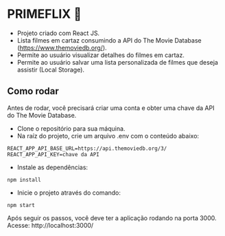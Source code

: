 # PRIMEFLIX :movie_camera:

- Projeto criado com React JS.
- Lista filmes em cartaz consumindo a API do The Movie Database (https://www.themoviedb.org/).
- Permite ao usuário visualizar detalhes do filmes em cartaz.
- Permite ao usuário salvar uma lista personalizada de filmes que deseja assistir (Local Storage).

## Como rodar

Antes de rodar, você precisará criar uma conta e obter uma chave da API do The Movie Database.

- Clone o repositório para sua máquina.
- Na raíz do projeto, crie um arquivo .env com o conteúdo abaixo:

```env
REACT_APP_API_BASE_URL=https://api.themoviedb.org/3/
REACT_APP_API_KEY=chave da API
```

- Instale as dependências:

```shell
npm install
```

- Inicie o projeto através do comando:

```shell
npm start
```

Após seguir os passos, você deve ter a aplicação rodando na porta 3000. Acesse: http://localhost:3000/
